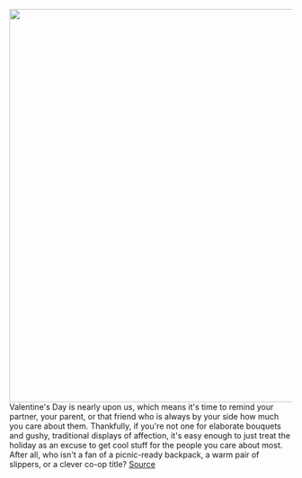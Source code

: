 <img src='https://cdn.vox-cdn.com/thumbor/WYd15CMoBPrFydX1JAS26SOOCWU=/0x0:2040x1360/1200x675/filters:focal(857x517:1183x843)/cdn.vox-cdn.com/uploads/chorus_image/image/70438919/acastro_220125_4971_0001.0.jpg' width='700px' /><br/>
Valentine's Day is nearly upon us, which means it's time to remind your partner, your parent, or that friend who is always by your side how much you care about them. Thankfully, if you're not one for elaborate bouquets and gushy, traditional displays of affection, it's easy enough to just treat the holiday as an excuse to get cool stuff for the people you care about most. After all, who isn't a fan of a picnic-ready backpack, a warm pair of slippers, or a clever co-op title?
<a href='https://www.theverge.com/22890136/valentines-day-2022-gift-ideas-couples-boyfriend-girlfriend-partner-friend'> Source <a/>